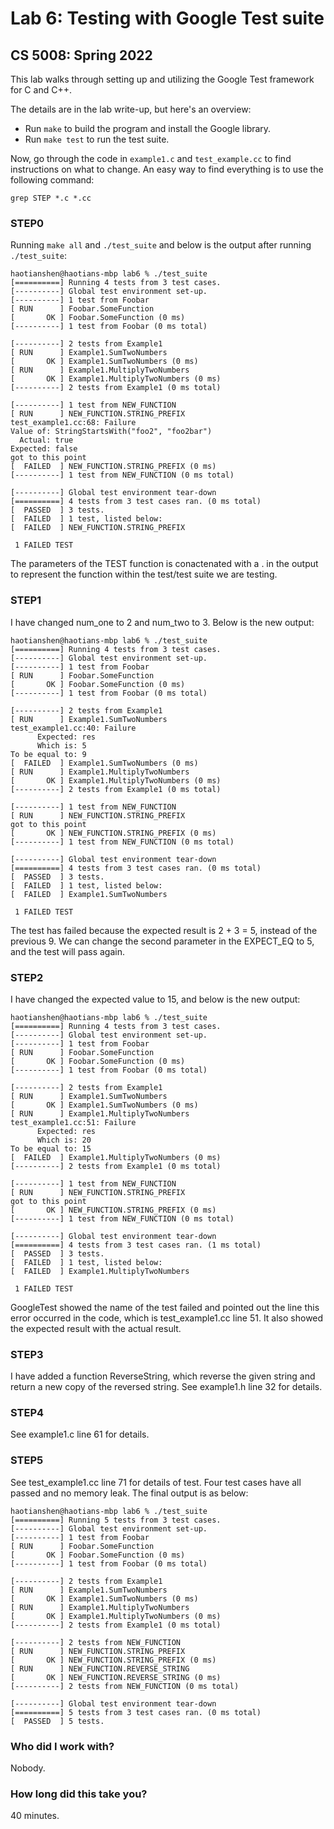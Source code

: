# Lab 6: Testing with Google Test suite
## CS 5008: Spring 2022

This lab walks through setting up and utilizing the Google Test framework for C and C++. 

The details are in the lab write-up, but here's an overview: 

* Run ```make``` to build the program and install the Google library. 
* Run ```make test``` to run the test suite. 

Now, go through the code in ```example1.c``` and ```test_example.cc``` to 
find instructions on what to change. An easy way to find everything is 
to use the following command: 

```
grep STEP *.c *.cc
```

### STEP0
Running ```make all``` and ```./test_suite``` and below is the output after running ```./test_suite```:
```
haotianshen@haotians-mbp lab6 % ./test_suite
[==========] Running 4 tests from 3 test cases.
[----------] Global test environment set-up.
[----------] 1 test from Foobar
[ RUN      ] Foobar.SomeFunction
[       OK ] Foobar.SomeFunction (0 ms)
[----------] 1 test from Foobar (0 ms total)

[----------] 2 tests from Example1
[ RUN      ] Example1.SumTwoNumbers
[       OK ] Example1.SumTwoNumbers (0 ms)
[ RUN      ] Example1.MultiplyTwoNumbers
[       OK ] Example1.MultiplyTwoNumbers (0 ms)
[----------] 2 tests from Example1 (0 ms total)

[----------] 1 test from NEW_FUNCTION
[ RUN      ] NEW_FUNCTION.STRING_PREFIX
test_example1.cc:68: Failure
Value of: StringStartsWith("foo2", "foo2bar")
  Actual: true
Expected: false
got to this point
[  FAILED  ] NEW_FUNCTION.STRING_PREFIX (0 ms)
[----------] 1 test from NEW_FUNCTION (0 ms total)

[----------] Global test environment tear-down
[==========] 4 tests from 3 test cases ran. (0 ms total)
[  PASSED  ] 3 tests.
[  FAILED  ] 1 test, listed below:
[  FAILED  ] NEW_FUNCTION.STRING_PREFIX

 1 FAILED TEST
```
The parameters of the TEST function is conactenated with a . in the output to represent the function within the test/test suite we are testing.


### STEP1
I have changed num_one to 2 and num_two to 3. Below is the new output:
```
haotianshen@haotians-mbp lab6 % ./test_suite
[==========] Running 4 tests from 3 test cases.
[----------] Global test environment set-up.
[----------] 1 test from Foobar
[ RUN      ] Foobar.SomeFunction
[       OK ] Foobar.SomeFunction (0 ms)
[----------] 1 test from Foobar (0 ms total)

[----------] 2 tests from Example1
[ RUN      ] Example1.SumTwoNumbers
test_example1.cc:40: Failure
      Expected: res
      Which is: 5
To be equal to: 9
[  FAILED  ] Example1.SumTwoNumbers (0 ms)
[ RUN      ] Example1.MultiplyTwoNumbers
[       OK ] Example1.MultiplyTwoNumbers (0 ms)
[----------] 2 tests from Example1 (0 ms total)

[----------] 1 test from NEW_FUNCTION
[ RUN      ] NEW_FUNCTION.STRING_PREFIX
got to this point
[       OK ] NEW_FUNCTION.STRING_PREFIX (0 ms)
[----------] 1 test from NEW_FUNCTION (0 ms total)

[----------] Global test environment tear-down
[==========] 4 tests from 3 test cases ran. (0 ms total)
[  PASSED  ] 3 tests.
[  FAILED  ] 1 test, listed below:
[  FAILED  ] Example1.SumTwoNumbers

 1 FAILED TEST
```
The test has failed because the expected result is 2 + 3 = 5, instead of the previous 9. We can change the second parameter in the EXPECT_EQ to 5, and the test will pass again.

### STEP2
I have changed the expected value to 15, and below is the new output:
```
haotianshen@haotians-mbp lab6 % ./test_suite
[==========] Running 4 tests from 3 test cases.
[----------] Global test environment set-up.
[----------] 1 test from Foobar
[ RUN      ] Foobar.SomeFunction
[       OK ] Foobar.SomeFunction (0 ms)
[----------] 1 test from Foobar (0 ms total)

[----------] 2 tests from Example1
[ RUN      ] Example1.SumTwoNumbers
[       OK ] Example1.SumTwoNumbers (0 ms)
[ RUN      ] Example1.MultiplyTwoNumbers
test_example1.cc:51: Failure
      Expected: res
      Which is: 20
To be equal to: 15
[  FAILED  ] Example1.MultiplyTwoNumbers (0 ms)
[----------] 2 tests from Example1 (0 ms total)

[----------] 1 test from NEW_FUNCTION
[ RUN      ] NEW_FUNCTION.STRING_PREFIX
got to this point
[       OK ] NEW_FUNCTION.STRING_PREFIX (0 ms)
[----------] 1 test from NEW_FUNCTION (0 ms total)

[----------] Global test environment tear-down
[==========] 4 tests from 3 test cases ran. (1 ms total)
[  PASSED  ] 3 tests.
[  FAILED  ] 1 test, listed below:
[  FAILED  ] Example1.MultiplyTwoNumbers

 1 FAILED TEST
```
GoogleTest showed the name of the test failed and pointed out the line this error occurred in the code, which is test_example1.cc line 51. It also showed the expected result with the actual result.

### STEP3
I have added a function ReverseString, which reverse the given string and return a new copy of the reversed string. See example1.h line 32 for details.

### STEP4
See example1.c line 61 for details.

### STEP5
See test_example1.cc line 71 for details of test. Four test cases have all passed and no memory leak. The final output is as below:
```
haotianshen@haotians-mbp lab6 % ./test_suite
[==========] Running 5 tests from 3 test cases.
[----------] Global test environment set-up.
[----------] 1 test from Foobar
[ RUN      ] Foobar.SomeFunction
[       OK ] Foobar.SomeFunction (0 ms)
[----------] 1 test from Foobar (0 ms total)

[----------] 2 tests from Example1
[ RUN      ] Example1.SumTwoNumbers
[       OK ] Example1.SumTwoNumbers (0 ms)
[ RUN      ] Example1.MultiplyTwoNumbers
[       OK ] Example1.MultiplyTwoNumbers (0 ms)
[----------] 2 tests from Example1 (0 ms total)

[----------] 2 tests from NEW_FUNCTION
[ RUN      ] NEW_FUNCTION.STRING_PREFIX
[       OK ] NEW_FUNCTION.STRING_PREFIX (0 ms)
[ RUN      ] NEW_FUNCTION.REVERSE_STRING
[       OK ] NEW_FUNCTION.REVERSE_STRING (0 ms)
[----------] 2 tests from NEW_FUNCTION (0 ms total)

[----------] Global test environment tear-down
[==========] 5 tests from 3 test cases ran. (0 ms total)
[  PASSED  ] 5 tests.
```

### Who did I work with?
Nobody.

### How long did this take you?
40 minutes.